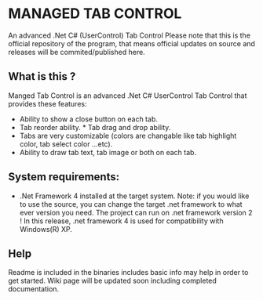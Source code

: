 # MANAGED TAB CONTROL
An advanced .Net C# (UserControl) Tab Control 
Please note that this is the official repository of the program, that means official updates on source and releases will be commited/published here.

## What is this ?
Manged Tab Control is an advanced .Net C# UserControl Tab Control that provides these features: 
- Ability to show a close button on each tab. 
- Tab reorder ability. * Tab drag and drop ability. 
- Tabs are very customizable (colors are changable like tab highlight color, tab select color ...etc). 
- Ability to draw tab text, tab image or both on each tab. 

## System requirements: 
- .Net Framework 4 installed at the target system. 
Note: if you would like to use the source, you can change the target .net framework to what ever version you need. 
The project can run on .net framework version 2 ! In this release, .net framework 4 is used for compatibility with Windows(R) XP.

## Help
Readme is included in the binaries includes basic info may help in order to get started. Wiki page will be updated soon including completed documentation.